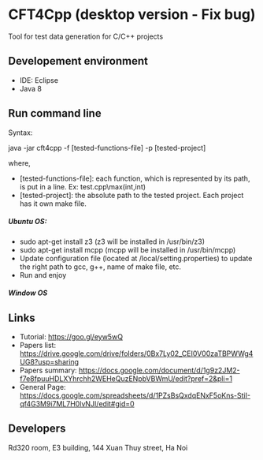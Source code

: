 # CFT4Cpp (desktop version - Fix bug)
Tool for test data generation for C/C++ projects

## Developement environment
* IDE: Eclipse
* Java 8

## Run command line

Syntax:

java -jar cft4cpp -f [tested-functions-file] -p [tested-project]

where, 
- [tested-functions-file]: each function, which is represented by its path, is put in a line. Ex: test.cpp\max(int,int)
- [tested-project]: the absolute path to the tested project. Each project has it own make file.

##### Ubuntu OS: 
+ sudo apt-get install z3 (z3 will be installed in /usr/bin/z3)
+ sudo apt-get install mcpp (mcpp will be installed in /usr/bin/mcpp)
+ Update configuration file (located at /local/setting.properties) to update the right path to gcc, g++, name of make file, etc.
+ Run and enjoy

##### Window OS

## Links
* Tutorial: https://goo.gl/eyw5wQ
* Papers list: https://drive.google.com/drive/folders/0Bx7Ly02_CEI0V00zaTBPWWg4UG8?usp=sharing
* Papers summary: https://docs.google.com/document/d/1g9z2JM2-f7e8fpuuHDLXYhrchh2WEHeQuzENpbVBWmU/edit?pref=2&pli=1
* General Page: https://docs.google.com/spreadsheets/d/1PZsBsQxdqENxF5oKns-StiI-qf4G3M9i7ML7H0lvNJI/edit#gid=0

## Developers
Rd320 room, E3 building, 144 Xuan Thuy street, Ha Noi
